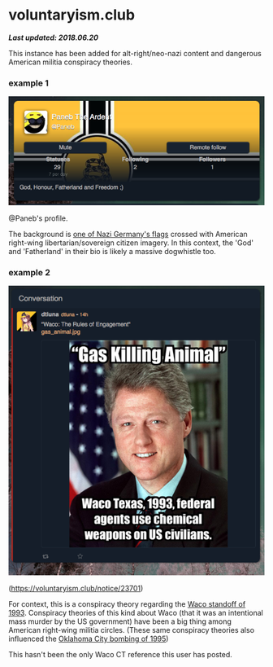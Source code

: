 # voluntaryism.club

***Last updated: 2018.06.20***

This instance has been added for alt-right/neo-nazi content and dangerous American militia conspiracy theories.


### example 1

![](paneb_profile.png)

@Paneb's profile.

The background is [one of Nazi Germany's flags](https://en.wikipedia.org/wiki/File:War_Ensign_of_Germany_(1935-1938).svg) crossed with American right-wing libertarian/sovereign citizen imagery. In this context, the 'God' and 'Fatherland' in their bio is likely a massive dogwhistle too.

### example 2

![](23701.png)

(https://voluntaryism.club/notice/23701)

For context, this is a conspiracy theory regarding the [Waco standoff of 1993](https://en.wikipedia.org/wiki/Waco_siege). Conspiracy theories of this kind about Waco (that it was an intentional mass murder by the US government) have been a big thing among American right-wing militia circles. (These same conspiracy theories also influenced the [Oklahoma City bombing of 1995](https://en.wikipedia.org/wiki/Oklahoma_City_bombing))

This hasn't been the only Waco CT reference this user has posted.